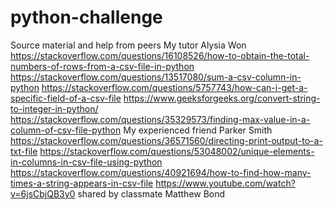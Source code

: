 # python-challenge

Source material and help from peers
My tutor Alysia Won 
https://stackoverflow.com/questions/16108526/how-to-obtain-the-total-numbers-of-rows-from-a-csv-file-in-python
https://stackoverflow.com/questions/13517080/sum-a-csv-column-in-python
https://stackoverflow.com/questions/5757743/how-can-i-get-a-specific-field-of-a-csv-file
https://www.geeksforgeeks.org/convert-string-to-integer-in-python/
https://stackoverflow.com/questions/35329573/finding-max-value-in-a-column-of-csv-file-python
My experienced friend Parker Smith
https://stackoverflow.com/questions/36571560/directing-print-output-to-a-txt-file
https://stackoverflow.com/questions/53048002/unique-elements-in-columns-in-csv-file-using-python
https://stackoverflow.com/questions/40921694/how-to-find-how-many-times-a-string-appears-in-csv-file
https://www.youtube.com/watch?v=6jsCbjQB3y0 shared by classmate Matthew Bond
